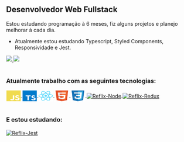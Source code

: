 ## Desenvolvedor Web Fullstack

Estou estudando programação à 6 meses, fiz alguns projetos e planejo melhorar à cada dia.

- Atualmente estou estudando Typescript, Styled Components, Responsividade e Jest.

<div>
  <a href="https://github.com/offreflix">
    <img height="180em" src="https://github-readme-stats.vercel.app/api?username=offreflix&show_icons=true&theme=dracula&include_all_commits=true&count_private=true"/>
    <img height="180em" src="https://github-readme-stats.vercel.app/api/top-langs/?username=offreflix&layout=compact&langs_count=7&theme=dracula"/>
  </a>
</div>

<div style="display: inline_block"><br>
  <h3>Atualmente trabalho com as seguintes tecnologias:</h3>
  <a href="https://github.com/offreflix">
    <img align="center" alt="Reflix-Js" height="30" width="40" src="https://raw.githubusercontent.com/devicons/devicon/master/icons/javascript/javascript-plain.svg">
    <img align="center" alt="Reflix-Ts" height="30" width="40" src="https://raw.githubusercontent.com/devicons/devicon/master/icons/typescript/typescript-plain.svg">
    <img align="center" alt="Reflix-React" height="30" width="40" src="https://raw.githubusercontent.com/devicons/devicon/master/icons/react/react-original.svg">
    <img align="center" alt="Reflix-HTML" height="30" width="40" src="https://raw.githubusercontent.com/devicons/devicon/master/icons/html5/html5-original.svg">
    <img align="center" alt="Reflix-CSS" height="30" width="40" src="https://raw.githubusercontent.com/devicons/devicon/master/icons/css3/css3-original.svg">
    <img align="center" alt="Reflix-Node" height="30" width="40" src="https://cdn.jsdelivr.net/gh/devicons/devicon/icons/nodejs/nodejs-original.svg">
    <img align="center" alt="Reflix-Redux" height="30" width="40" src="https://cdn.jsdelivr.net/gh/devicons/devicon/icons/redux/redux-original.svg">
  </a>
</div>
<div style="display: inline_block"><br>
  <h3>E estou estudando:</h3>
  <a href="https://github.com/offreflix">
    <img align="center" alt="Reflix-Jest" height="30" width="40" src="https://cdn.jsdelivr.net/gh/devicons/devicon/icons/jest/jest-plain.svg">
  </a>
</div>

